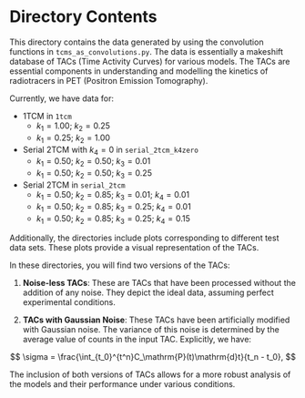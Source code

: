 # Directory Contents

This directory contains the data generated by using the convolution functions in `tcms_as_convolutions.py`. The data is essentially a makeshift database of TACs (Time Activity Curves) for various models. The TACs are essential components in understanding and modelling the kinetics of radiotracers in PET (Positron Emission Tomography).

Currently, we have data for:
* 1TCM in `1tcm`
  * $k_{1}=1.00;$ $k_{2}=0.25$
  * $k_{1}=0.25;$ $k_{2}=1.00$
* Serial 2TCM with $k_4=0$ in `serial_2tcm_k4zero`
  * $k_{1}=0.50;$ $k_{2}=0.50;$ $k_{3}=0.01$
  * $k_{1}=0.50;$ $k_{2}=0.50;$ $k_{3}=0.25$
* Serial 2TCM in `serial_2tcm`
  * $k_{1}=0.50;$ $k_{2}=0.85;$ $k_{3}=0.01;$ $k_{4}=0.01$
  * $k_{1}=0.50;$ $k_{2}=0.85;$ $k_{3}=0.25;$ $k_{4}=0.01$
  * $k_{1}=0.50;$ $k_{2}=0.85;$ $k_{3}=0.25;$ $k_{4}=0.15$
  
Additionally, the directories include plots corresponding to different test data sets. These plots provide a visual representation of the TACs.

In these directories, you will find two versions of the TACs:

1. **Noise-less TACs**: These are TACs that have been processed without the addition of any noise. They depict the ideal data, assuming perfect experimental conditions.

2. **TACs with Gaussian Noise**: These TACs have been artificially modified with Gaussian noise. The variance of this noise is determined by the average value of counts in the input TAC. Explicitly, we have:

$$
\sigma = \frac{\int_{t_0}^{t^n}C_\mathrm{P}(t)\mathrm{d}t}{t_n - t_0},
$$

The inclusion of both versions of TACs allows for a more robust analysis of the models and their performance under various conditions. 